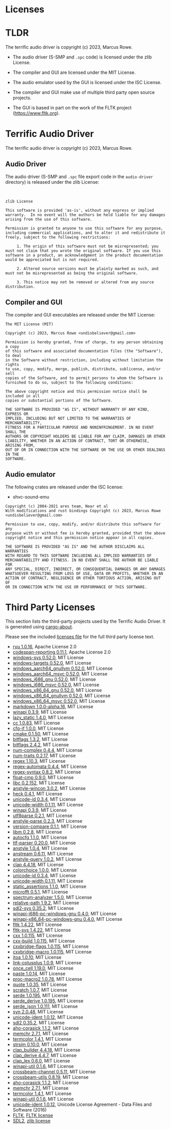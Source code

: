Licenses
========


TLDR
====

The terrific audio driver is copyright (c) 2023, Marcus Rowe.

 * The audio driver (S-SMP and `.spc` code) is licensed under the zlib License.
 * The compiler and GUI are licensed under the MIT License.
 * The audio emulator used by the GUI is licensed under the ISC License.

 * The compiler and GUI make use of multiple third party open source projects.
 * The GUI is based in part on the work of the FLTK project (https://www.fltk.org).


Terrific Audio Driver
=====================

The terrific audio driver is copyright (c) 2023, Marcus Rowe.


Audio Driver
------------
The audio driver (S-SMP and `.spc` file export code in the `audio-driver` directory) is released under the zlib License:

<br/>

```
zlib License

This software is provided 'as-is', without any express or implied warranty.  In no event will the authors be held liable for any damages arising from the use of this software.

Permission is granted to anyone to use this software for any purpose, including commercial applications, and to alter it and redistribute it freely, subject to the following restrictions:

     1. The origin of this software must not be misrepresented; you must not claim that you wrote the original software. If you use this software in a product, an acknowledgment in the product documentation would be appreciated but is not required.

     2. Altered source versions must be plainly marked as such, and must not be misrepresented as being the original software.

     3. This notice may not be removed or altered from any source distribution.
```


Compiler and GUI
----------------

The compiler and GUI executables are released under the MIT License:

```
The MIT License (MIT)

Copyright (c) 2023, Marcus Rowe <undisbeliever@gmail.com>

Permission is hereby granted, free of charge, to any person obtaining a copy
of this software and associated documentation files (the "Software"), to deal
in the Software without restriction, including without limitation the rights
to use, copy, modify, merge, publish, distribute, sublicense, and/or sell
copies of the Software, and to permit persons to whom the Software is
furnished to do so, subject to the following conditions:

The above copyright notice and this permission notice shall be included in all
copies or substantial portions of the Software.

THE SOFTWARE IS PROVIDED "AS IS", WITHOUT WARRANTY OF ANY KIND, EXPRESS OR
IMPLIED, INCLUDING BUT NOT LIMITED TO THE WARRANTIES OF MERCHANTABILITY,
FITNESS FOR A PARTICULAR PURPOSE AND NONINFRINGEMENT. IN NO EVENT SHALL THE
AUTHORS OR COPYRIGHT HOLDERS BE LIABLE FOR ANY CLAIM, DAMAGES OR OTHER
LIABILITY, WHETHER IN AN ACTION OF CONTRACT, TORT OR OTHERWISE, ARISING FROM,
OUT OF OR IN CONNECTION WITH THE SOFTWARE OR THE USE OR OTHER DEALINGS IN THE
SOFTWARE.
```


Audio emulator
--------------

The following crates are released under the ISC license:
 * shvc-sound-emu


```
Copyright (c) 2004-2021 ares team, Near et al
With modifications and rust bindings Copyright (c) 2023, Marcus Rowe <undisbeliever@gmail.com>

Permission to use, copy, modify, and/or distribute this software for any
purpose with or without fee is hereby granted, provided that the above
copyright notice and this permission notice appear in all copies.

THE SOFTWARE IS PROVIDED "AS IS" AND THE AUTHOR DISCLAIMS ALL WARRANTIES
WITH REGARD TO THIS SOFTWARE INCLUDING ALL IMPLIED WARRANTIES OF
MERCHANTABILITY AND FITNESS. IN NO EVENT SHALL THE AUTHOR BE LIABLE FOR
ANY SPECIAL, DIRECT, INDIRECT, OR CONSEQUENTIAL DAMAGES OR ANY DAMAGES
WHATSOEVER RESULTING FROM LOSS OF USE, DATA OR PROFITS, WHETHER IN AN
ACTION OF CONTRACT, NEGLIGENCE OR OTHER TORTIOUS ACTION, ARISING OUT OF
OR IN CONNECTION WITH THE USE OR PERFORMANCE OF THIS SOFTWARE.
```


Third Party Licenses
====================
This section lists the third-party projects used by the Terrific Audio Driver.
It is generated using [cargo-about](https://embarkstudios.github.io/cargo-about/).

Please see the included [licenses file](licenses.md) for the full third party license text.

  * [ryu 1.0.16](https://github.com/dtolnay/ryu), Apache License 2.0
  * [codespan-reporting 0.11.1](https://github.com/brendanzab/codespan), Apache License 2.0
  * [windows-sys 0.52.0](https://github.com/microsoft/windows-rs), MIT License
  * [windows-targets 0.52.0](https://github.com/microsoft/windows-rs), MIT License
  * [windows_aarch64_gnullvm 0.52.0](https://github.com/microsoft/windows-rs), MIT License
  * [windows_aarch64_msvc 0.52.0](https://github.com/microsoft/windows-rs), MIT License
  * [windows_i686_gnu 0.52.0](https://github.com/microsoft/windows-rs), MIT License
  * [windows_i686_msvc 0.52.0](https://github.com/microsoft/windows-rs), MIT License
  * [windows_x86_64_gnu 0.52.0](https://github.com/microsoft/windows-rs), MIT License
  * [windows_x86_64_gnullvm 0.52.0](https://github.com/microsoft/windows-rs), MIT License
  * [windows_x86_64_msvc 0.52.0](https://github.com/microsoft/windows-rs), MIT License
  * [markdown 1.0.0-alpha.16](https://github.com/wooorm/markdown-rs), MIT License
  * [winapi 0.3.9](https://github.com/retep998/winapi-rs), MIT License
  * [lazy_static 1.4.0](https://github.com/rust-lang-nursery/lazy-static.rs), MIT License
  * [cc 1.0.83](https://github.com/rust-lang/cc-rs), MIT License
  * [cfg-if 1.0.0](https://github.com/alexcrichton/cfg-if), MIT License
  * [cmake 0.1.50](https://github.com/rust-lang/cmake-rs), MIT License
  * [bitflags 1.3.2](https://github.com/bitflags/bitflags), MIT License
  * [bitflags 2.4.2](https://github.com/bitflags/bitflags), MIT License
  * [num-complex 0.4.4](https://github.com/rust-num/num-complex), MIT License
  * [num-traits 0.2.17](https://github.com/rust-num/num-traits), MIT License
  * [regex 1.10.3](https://github.com/rust-lang/regex), MIT License
  * [regex-automata 0.4.4](https://github.com/rust-lang/regex/tree/master/regex-automata), MIT License
  * [regex-syntax 0.8.2](https://github.com/rust-lang/regex/tree/master/regex-syntax), MIT License
  * [float-cmp 0.9.0](https://github.com/mikedilger/float-cmp), MIT License
  * [libc 0.2.152](https://github.com/rust-lang/libc), MIT License
  * [anstyle-wincon 3.0.2](https://github.com/rust-cli/anstyle.git), MIT License
  * [heck 0.4.1](https://github.com/withoutboats/heck), MIT License
  * [unicode-id 0.3.4](https://github.com/Boshen/unicode-id), MIT License
  * [unicode-width 0.1.11](https://github.com/unicode-rs/unicode-width), MIT License
  * [winapi 0.3.9](https://github.com/retep998/winapi-rs), MIT License
  * [utf8parse 0.2.1](https://github.com/alacritty/vte), MIT License
  * [anstyle-parse 0.2.3](https://github.com/rust-cli/anstyle.git), MIT License
  * [version-compare 0.1.1](https://gitlab.com/timvisee/version-compare), MIT License
  * [libm 0.2.8](https://github.com/rust-lang/libm), MIT License
  * [autocfg 1.1.0](https://github.com/cuviper/autocfg), MIT License
  * [ttf-parser 0.20.0](https://github.com/RazrFalcon/ttf-parser), MIT License
  * [anstyle 1.0.4](https://github.com/rust-cli/anstyle.git), MIT License
  * [anstream 0.6.11](https://github.com/rust-cli/anstyle.git), MIT License
  * [anstyle-query 1.0.2](https://github.com/rust-cli/anstyle), MIT License
  * [clap 4.4.18](https://github.com/clap-rs/clap), MIT License
  * [colorchoice 1.0.0](https://github.com/rust-cli/anstyle), MIT License
  * [unicode-id 0.3.4](https://github.com/Boshen/unicode-id), MIT License
  * [unicode-width 0.1.11](https://github.com/unicode-rs/unicode-width), MIT License
  * [static_assertions 1.1.0](https://github.com/nvzqz/static-assertions-rs), MIT License
  * [microfft 0.5.1](https://gitlab.com/teskje/microfft-rs), MIT License
  * [spectrum-analyzer 1.5.0](https://github.com/phip1611/spectrum-analyzer), MIT License
  * [relative-path 1.9.2](https://github.com/udoprog/relative-path), MIT License
  * [sdl2-sys 0.35.2](https://github.com/rust-sdl2/rust-sdl2), MIT License
  * [winapi-i686-pc-windows-gnu 0.4.0](https://github.com/retep998/winapi-rs), MIT License
  * [winapi-x86_64-pc-windows-gnu 0.4.0](https://github.com/retep998/winapi-rs), MIT License
  * [fltk 1.4.22](https://github.com/fltk-rs/fltk-rs), MIT License
  * [fltk-sys 1.4.22](https://github.com/fltk-rs/fltk-rs), MIT License
  * [cxx 1.0.115](https://github.com/dtolnay/cxx), MIT License
  * [cxx-build 1.0.115](https://github.com/dtolnay/cxx), MIT License
  * [cxxbridge-flags 1.0.115](https://github.com/dtolnay/cxx), MIT License
  * [cxxbridge-macro 1.0.115](https://github.com/dtolnay/cxx), MIT License
  * [itoa 1.0.10](https://github.com/dtolnay/itoa), MIT License
  * [link-cplusplus 1.0.9](https://github.com/dtolnay/link-cplusplus), MIT License
  * [once_cell 1.19.0](https://github.com/matklad/once_cell), MIT License
  * [paste 1.0.14](https://github.com/dtolnay/paste), MIT License
  * [proc-macro2 1.0.78](https://github.com/dtolnay/proc-macro2), MIT License
  * [quote 1.0.35](https://github.com/dtolnay/quote), MIT License
  * [scratch 1.0.7](https://github.com/dtolnay/scratch), MIT License
  * [serde 1.0.195](https://github.com/serde-rs/serde), MIT License
  * [serde_derive 1.0.195](https://github.com/serde-rs/serde), MIT License
  * [serde_json 1.0.111](https://github.com/serde-rs/json), MIT License
  * [syn 2.0.48](https://github.com/dtolnay/syn), MIT License
  * [unicode-ident 1.0.12](https://github.com/dtolnay/unicode-ident), MIT License
  * [sdl2 0.35.2](https://github.com/Rust-SDL2/rust-sdl2), MIT License
  * [aho-corasick 1.1.2](https://github.com/BurntSushi/aho-corasick), MIT License
  * [memchr 2.7.1](https://github.com/BurntSushi/memchr), MIT License
  * [termcolor 1.4.1](https://github.com/BurntSushi/termcolor), MIT License
  * [strsim 0.10.0](https://github.com/dguo/strsim-rs), MIT License
  * [clap_builder 4.4.18](https://github.com/clap-rs/clap), MIT License
  * [clap_derive 4.4.7](https://github.com/clap-rs/clap/tree/master/clap_derive), MIT License
  * [clap_lex 0.6.0](https://github.com/clap-rs/clap/tree/master/clap_lex), MIT License
  * [winapi-util 0.1.6](https://github.com/BurntSushi/winapi-util), MIT License
  * [crossbeam-channel 0.5.11](https://github.com/crossbeam-rs/crossbeam), MIT License
  * [crossbeam-utils 0.8.19](https://github.com/crossbeam-rs/crossbeam), MIT License
  * [aho-corasick 1.1.2](https://github.com/BurntSushi/aho-corasick), MIT License
  * [memchr 2.7.1](https://github.com/BurntSushi/memchr), MIT License
  * [termcolor 1.4.1](https://github.com/BurntSushi/termcolor), MIT License
  * [winapi-util 0.1.6](https://github.com/BurntSushi/winapi-util), MIT License
  * [unicode-ident 1.0.12](https://github.com/dtolnay/unicode-ident), Unicode License Agreement - Data Files and Software (2016)
  * [FLTK](https://www.fltk.org/), [FLTK license](https://www.fltk.org/doc-1.4/license.html)
  * [SDL2](https://libsdl.org/), [zlib license](https://www.libsdl.org/license.php)


